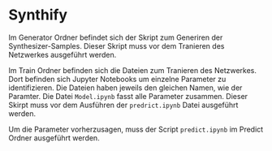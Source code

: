 # Synthify

Im Generator Ordner befindet sich der Skript zum Generiren der Synthesizer-Samples. Dieser Skript muss vor dem Tranieren des Netzwerkes ausgeführt werden.

Im Train Ordner befinden sich die Dateien zum Tranieren des Netzwerkes. Dort befinden sich Jupyter Notebooks um einzelne Parameter zu identifizieren. Die Dateien haben jeweils den gleichen Namen, wie der Paramter. Die Datei `Model.ipynb` fasst alle Parameter zusammen. Dieser Skirpt muss vor dem Ausführen der `predrict.ipynb` Datei ausgeführt werden. 

Um die Parameter vorherzusagen, muss der Script `predict.ipynb` im Predict Ordner ausgeführt werden.
